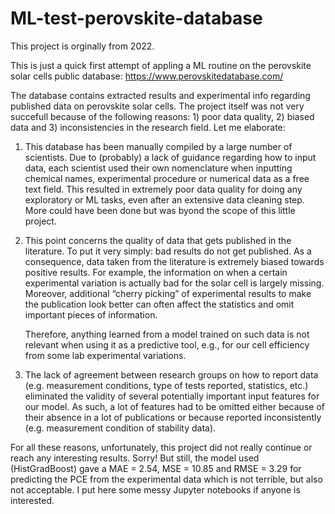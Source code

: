 # ML-test-perovskite-database

This project is orginally from 2022.

This is just a quick first attempt of appling a ML routine on the perovskite solar cells public database: https://www.perovskitedatabase.com/

The database contains extracted results and experimental info regarding published data on perovskite solar cells. The project itself was not very succefull because of the following reasons: 1) poor data quality, 2) biased data and 3) inconsistencies in the research field. Let me elaborate:

1) This database has been manually compiled by a large number of scientists. Due to (probably) a lack of guidance regarding how to input data, each scientist used their own nomenclature when inputting chemical names, experimental procedure or numerical data as a free text field. This resulted in extremely poor data quality for doing any exploratory or ML tasks, even after an extensive data cleaning step. More could have been done but was byond the scope of this little project. 

2. This point concerns the quality of data that gets published in the literature. To put it very simply: bad results do not get published. As a consequence, data taken from the literature is extremely biased towards positive results. For example, the information on when a certain experimental variation is actually bad for the solar cell is largely missing. Moreover, additional “cherry picking” of experimental results to make the publication look better can often affect the statistics and omit important pieces of information. 

	Therefore, anything learned from a model trained on such data is not relevant when using it as a predictive tool, e.g., for our cell efficiency from some lab experimental variations. 

3. The lack of agreement between research groups on how to report data (e.g. measurement conditions, type of tests reported, statistics, etc.) eliminated the validity of several potentially important input features for our model. As such, a lot of features had to be omitted either because of their absence in a lot of publications or because reported inconsistently (e.g. measurement condition of stability data). 

For all these reasons, unfortunately, this project did not really continue or reach any interesting results. Sorry! But still, the model used (HistGradBoost) gave a MAE = 2.54, MSE = 10.85 and RMSE = 3.29 for predicting the PCE from the experimental data which is not terrible, but also not acceptable. I put here some messy Jupyter notebooks if anyone is interested. 

